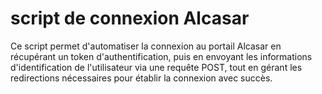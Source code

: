 # script de connexion Alcasar

Ce script permet d'automatiser la connexion au portail Alcasar en récupérant un token d'authentification,
puis en envoyant les informations d'identification de l'utilisateur via une requête POST,
tout en gérant les redirections nécessaires pour établir la connexion avec succès.
